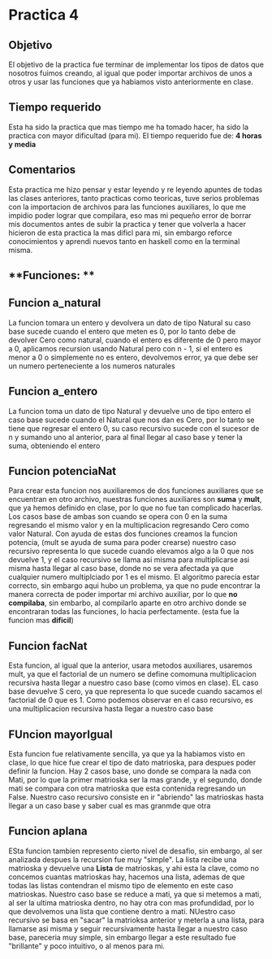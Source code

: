 # **Practica 4**

## **Objetivo**
El objetivo de la practica fue terminar de implementar los tipos de
datos que nosotros fuimos creando, al igual que poder importar archivos de
unos a otros y usar las funciones que ya habiamos visto anteriormente
en clase.

## **Tiempo requerido**
Esta ha sido la practica que mas tiempo me ha tomado hacer, ha sido la practica
con mayor dificultad (para mi).
El tiempo requerido fue de: **4 horas y media**

## **Comentarios**
Esta practica me hizo pensar y estar leyendo y re leyendo apuntes de todas las clases
anteriores, tanto practicas como teoricas, tuve serios problemas con la importacion
de archivos para las funciones auxiliares, lo que me impidio poder lograr que compilara,
eso mas mi pequeño error de borrar mis documentos antes de subir la practica y tener que
volverla a hacer hicieron de esta practica la mas dificl para mi, sin embargo
reforce conocimientos y aprendi nuevos tanto en haskell como en la terminal misma.


## **Funciones: **


## **Funcion a_natural**
La funcion tomara un entero y devolvera un dato de tipo Natural
su caso base sucede cuando el entero que meten es 0, por lo tanto
debe de devolver Cero como natural, cuando el entero es diferente
de 0 pero mayor a 0, aplicamos recursion usando Natural pero con
n - 1, si el entero es menor a 0 o simplemente no es entero, devolvemos
error, ya que debe ser un numero perteneciente a los numeros naturales

## **Funcion a_entero**
La funcion toma un dato de tipo Natural y devuelve uno de tipo entero
el caso base sucede cuando el Natural que nos dan es Cero, por lo tanto
se tiene que regresar el entero 0, su caso recursivo sucede con el sucesor
de n y sumando uno al anterior, para al final llegar al caso base y
tener la suma, obteniendo el entero

## **Funcion potenciaNat**
Para crear esta funcion nos auxiliaremos de dos funciones auxiliares
que se encuentran en otro archivo, nuestras funciones auxiliares son
**suma** y **mult**, que ya hemos definido en clase, por lo que no fue
tan complicado hacerlas. Los casos base de ambas son cuando se opera con 0
en la suma regresando el mismo valor y en la multiplicacion regresando
Cero como valor Natural. Con ayuda de estas dos funciones creamos la
funcion potencia, (mult se ayuda de suma para poder crearse) nuestro
caso recursivo representa lo que sucede cuando elevamos algo a la 0
que nos devuelve 1, y el caso recursivo se llama asi misma para multiplicarse
asi misma hasta llegar al caso base, donde no se vera afectada ya que
cualquier numero multiplciado por 1 es el mismo. El algoritmo parecia estar
correcto, sin embargo aqui hubo un problema, ya que no pude encontrar la
manera correcta de poder importar mi archivo auxiliar, por lo que **no compilaba**,
sin embarbo, al compilarlo aparte en otro archivo donde se encontraran todas las
funciones, lo hacia perfectamente. (esta fue la funcion mas **dificil**)

## **Funcion facNat**
Esta funcion, al igual que la anterior, usara metodos auxiliares, usaremos
mult, ya que el factorial de un numero se define comomuna multiplicacion
recursiva hasta llegar a nuestro caso base (como vimos en clase). EL caso base
devuelve S cero, ya que representa lo que sucede cuando sacamos el factorial de 0
que es 1. Como podemos observar en el caso recursivo, es una multiplicacion recursiva
hasta llegar a nuestro caso base

## **FUncion mayorIgual**
Esta funcion fue relativamente sencilla, ya que ya la habiamos visto en clase,
lo que hice fue crear el tipo de dato matrioska, para despues poder definir la funcion.
Hay 2 casos base, uno donde se compara la nada con Mati, por lo que la primer matrioska
ser la mas grande, y el segundo, donde mati se compara con otra matrioska que esta contenida
regresando un False. Nuestro caso recursivo consiste en ir "abriendo" las matrioskas hasta llegar
a un caso base y saber cual es mas granmde que otra

## **Funcion aplana**
ESta funcion tambien represento cierto nivel de desafio, sin embargo, al ser analizada
despues la recursion fue muy "simple". La lista recibe una matrioska y devuelve una
**Lista** de matrioskas, y ahi esta la clave, como no concemos cuantas matrioskas
hay, hacemos una lista, ademas de que todas las listas contendran el mismo tipo de elemento
en este caso matrioskas. Nuestro caso base se reduce a mati, ya que si metemos a mati, al
ser la ultima matrioska dentro, no hay otra con mas profundidad, por lo que devolvemos
una lista que contiene dentro a mati. NUestro caso recursivo se basa en "sacar" la matrioksa
anterior y meterla a una lista, para llamarse asi misma y seguir recursivamente hasta llegar a
nuestro caso base, pareceria muy simple, sin embargo llegar a este resultado fue "brillante"
y poco intuitivo, o al menos para mi. 
